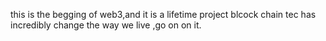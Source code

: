 this is the begging of web3,and it is a lifetime project
blcock chain tec has incredibly change the way we live ,go on on it.
